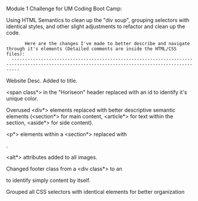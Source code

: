 Module 1 Challenge for UM Coding Boot Camp:

  Using HTML Semantics to clean up the "div soup", grouping selectors with identical styles, and other slight adjustments to refactor and clean up the code.
  
           
           
           Here are the changes I've made to better describe and navigate through it's elements (Detailed comments are inside the HTML/CSS files):
      -----------------------------------------------------------------------------------------------------------------------------------------------     

Website Desc. Added to title.

<span class*> in the "Horiseon" header replaced with an id to identify it's unique color.
  
Overused <div*> elements replaced with better descriptive semantic elements (<section*> for main content, <article*> for text within the section, <aside*> for side content).
  
<p*> elements within a <section*> replaced with <article>.
  
<alt*> attributes added to all images.
  
Changed footer class from a <div class*> to an <article id> to identify simply content by itself.
  
Grouped all CSS selectors with identical elements for better organization 
  
  
  
 
  



